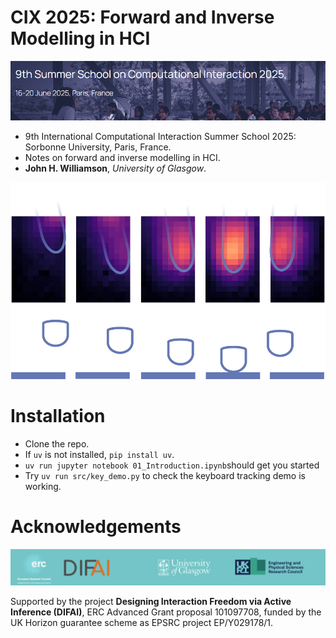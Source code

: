 # CIX 2025: Forward and Inverse Modelling in HCI
![CI](imgs/header.png)

* 9th International Computational Interaction Summer School 2025: Sorbonne University, Paris, France.
* Notes on forward and inverse modelling in HCI.
* **John H. Williamson**, *University of Glasgow*.

![CI](imgs/finger_track.png)

# Installation
* Clone the repo.
* If `uv` is not installed, `pip install uv`.
* `uv run jupyter notebook 01_Introduction.ipynb`should get you started
* Try `uv run src/key_demo.py` to check the keyboard tracking demo is working.

# Acknowledgements
![DIFAI](imgs/difai.png)

Supported by the project **Designing Interaction Freedom via Active Inference (DIFAI)**, ERC Advanced Grant proposal 101097708, funded by the UK Horizon guarantee scheme as EPSRC project EP/Y029178/1.